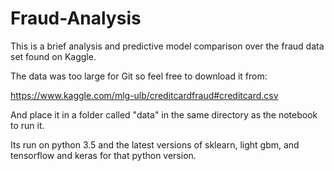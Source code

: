 # Fraud-Analysis
This is a brief analysis and predictive model comparison over the fraud data set found on Kaggle.

The data was too large for Git so feel free to download it from:

https://www.kaggle.com/mlg-ulb/creditcardfraud#creditcard.csv

And place it in a folder called "data" in the same directory as the notebook to run it.

Its run on python 3.5 and the latest versions of sklearn, light gbm, and tensorflow and keras for that python version.

